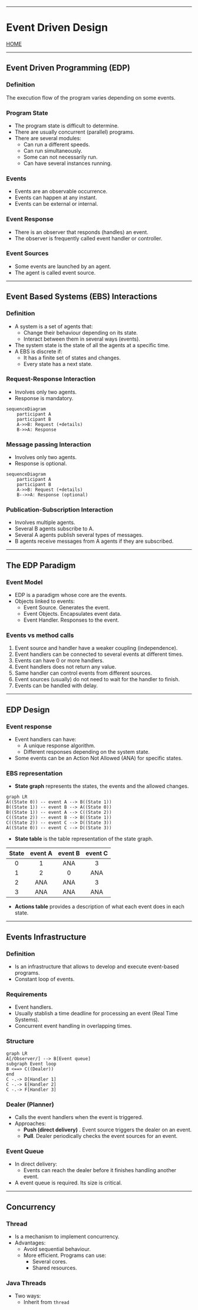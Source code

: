 
---
# Event Driven Design

[HOME](/README.md)

---
## Event Driven Programming (EDP)
### Definition
The execution flow of the program varies depending on some events.
### Program State
- The program state is difficult to determine.
- There are usually concurrent (parallel) programs.
- There are several modules:
	- Can run a different speeds.
	- Can run simultaneously.
	- Some can not necessarily run.
	- Can have several instances running.
### Events
- Events are an observable occurrence.
- Events can happen at any instant.
- Events can be external or internal.
### Event Response
- There is an observer that responds (handles) an event.
- The observer is frequently called event handler or controller.
### Event Sources
- Some events are launched by an agent.
- The agent is called event source.
---
## Event Based Systems (EBS) Interactions
### Definition
- A system is a set of agents that:
	- Change their behaviour depending on its state.
	- Interact between them in several ways (events).
- The system state is the state of all the agents at a specific time.
- A EBS is discrete if:
	- It has a finite set of states and changes.
	- Every state has a next state.
### Request-Response Interaction
- Involves only two agents.
- Response is mandatory.
```mermaid
sequenceDiagram
    participant A
    participant B
    A->>B: Request (+details)
    B->>A: Response
```
### Message passing Interaction
- Involves only two agents.
- Response is optional.
```mermaid
sequenceDiagram
    participant A
    participant B
    A->>B: Request (+details)
    B-->>A: Response (optional)
```
### Publication-Subscription Interaction
- Involves multiple agents.
- Several B agents subscribe to A.
- Several A agents publish several types of messages.
- B agents receive messages from A agents if they are subscribed.
---
## The EDP Paradigm
### Event Model
- EDP is a paradigm whose core are the events.
- Objects linked to events:
	- Event Source. Generates the event.
	- Event Objects. Encapsulates event data.
	- Event Handler. Responses to the event.
### Events vs method calls
1. Event source and handler have a weaker coupling (independence).
2. Event handlers can be connected to several events at different times.
3. Events can have 0 or more handlers.
4. Event handlers does not return any value.
5. Same handler can control events from different sources.
6. Event sources (usually) do not need to wait for the handler to finish.
7. Events can be handled with delay.
---
## EDP Design
### Event response
- Event handlers can have:
	- A unique response algorithm.
	- Different responses depending on the system state.
- Some events can be an Action Not Allowed (ANA) for specific states.
### EBS representation
- **State graph** represents the states, the events and the allowed changes.
```mermaid
graph LR
A((State 0)) -- event A --> B((State 1))
B((State 1)) -- event B --> A((State 0))
B((State 1)) -- event A --> C((State 2))
C((State 2)) -- event B --> B((State 1))
C((State 2)) -- event C --> D((State 3))
A((State 0)) -- event C --> D((State 3))
```
- **State table** is the table representation of the state graph.

| State | event A | event B | event C |
| :---: | :-----: | :-----: | :-----: |
|   0   |    1    |   ANA   |    3    |
|   1   |    2    |    0    |   ANA   |
|   2   |   ANA   |   ANA   |    3    |
|   3   |   ANA   |   ANA   |   ANA   |

- **Actions table** provides a description of what each event does in each state.
---
## Events Infrastructure
### Definition
- Is an infrastructure that allows to develop and execute event-based programs.
- Constant loop of events.
### Requirements
- Event handlers.
- Usually stablish a time deadline for processing an event (Real Time Systems).
- Concurrent event handling in overlapping times.
### Structure
```mermaid
graph LR
A[/Observer/] --> B[Event queue]
subgraph Event loop
B <==> C((Dealer))
end
C -.-> D[Handler 1]
C -.-> E[Handler 2]
C -.-> F[Handler 3]
```
### Dealer (Planner)
- Calls the event handlers when the event is triggered.
- Approaches:
	- **Push (direct delivery)** . Event source triggers the dealer on an event.
	- **Pull**. Dealer periodically checks the event sources for an event.
### Event Queue
- In direct delivery:
	- Events can reach the dealer before it finishes handling another event.
- A event queue is required. Its size is critical.
---
## Concurrency
### Thread
- Is a mechanism to implement concurrency.
- Advantages:
	- Avoid sequential behaviour.
	- More efficient. Programs can use:
		- Several cores.
		- Shared resources.
### Java Threads
- Two ways:
	- Inherit from `thread`